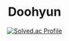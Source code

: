 <div align="center">
   
# Doohyun
[![Solved.ac Profile](http://mazassumnida.wtf/api/v2/generate_badge?boj=godoohyun)](https://solved.ac/godoohyun/)
</div>
